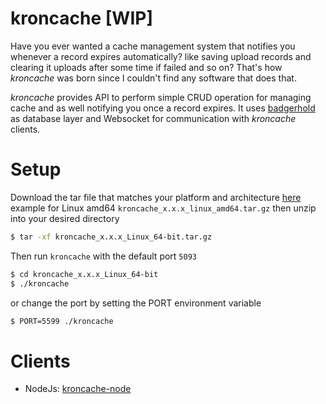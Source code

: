 # kroncache [WIP]
Have you ever wanted a cache management system that notifies you whenever a record expires automatically? like saving upload records and clearing it uploads after some time if failed and so on? That's how *kroncache* was born since I couldn't find any software that does that.

*kroncache* provides API to perform simple CRUD operation for managing cache and as well notifying you once a record expires. It uses [badgerhold](https://github.com/timshannon/badgerhold) as database layer and Websocket for communication with *kroncache* clients.

# Setup
Download the tar file that matches your platform and architecture [here](https://github.com/Akumzy/kroncache/releases)
example for Linux amd64 `kroncache_x.x.x_linux_amd64.tar.gz`
then unzip into your desired directory

```sh
$ tar -xf kroncache_x.x.x_Linux_64-bit.tar.gz
```
Then run `kroncache` with the default port `5093`
```sh
$ cd kroncache_x.x.x_Linux_64-bit
$ ./kroncache
```
or change the port by setting the PORT environment variable
```sh
$ PORT=5599 ./kroncache
```

# Clients 

- NodeJs: [kroncache-node](https://github.com/Akumzy/kroncache-node)
